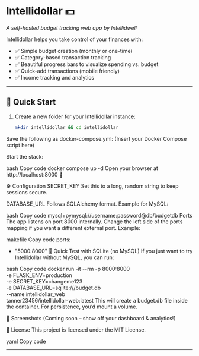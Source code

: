 # Intellidollar 💵
*A self-hosted budget tracking web app by Intellidwell*

Intellidollar helps you take control of your finances with:
- ✅ Simple budget creation (monthly or one-time)  
- ✅ Category-based transaction tracking  
- ✅ Beautiful progress bars to visualize spending vs. budget  
- ✅ Quick-add transactions (mobile friendly)  
- ✅ Income tracking and analytics  

---

## 🚀 Quick Start

1. Create a new folder for your Intellidollar instance:
   ```bash
   mkdir intellidollar && cd intellidollar
Save the following as docker-compose.yml:
(Insert your Docker Compose script here)

Start the stack:

bash
Copy code
docker compose up -d
Open your browser at http://localhost:8000 🎉

⚙️ Configuration
SECRET_KEY
Set this to a long, random string to keep sessions secure.

DATABASE_URL
Follows SQLAlchemy format. Example for MySQL:

bash
Copy code
mysql+pymysql://username:password@db/budgetdb
Ports
The app listens on port 8000 internally. Change the left side of the ports mapping if you want a different external port. Example:

makefile
Copy code
ports:
  - "5000:8000"
🧪 Quick Test with SQLite (no MySQL)
If you just want to try Intellidollar without MySQL, you can run:

bash
Copy code
docker run -it --rm -p 8000:8000 \
  -e FLASK_ENV=production \
  -e SECRET_KEY=changeme123 \
  -e DATABASE_URL=sqlite:///budget.db \
  --name intellidollar_web \
  tanner23456/intellidollar-web:latest
This will create a budget.db file inside the container. For persistence, you’d mount a volume.

📸 Screenshots
(Coming soon – show off your dashboard & analytics!)

📝 License
This project is licensed under the MIT License.

yaml
Copy code

---
